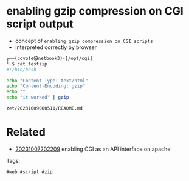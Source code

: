 # enabling gzip compression on CGI script output

- concept of `enabling gzip compression on CGI scripts`
- interpreted correctly by browser

```bash
┌──(coyote㉿netbook3)-[/opt/cgi]
└─$ cat testzip
#!/bin/bash

echo "Content-Type: text/html"
echo "Content-Encoding: gzip"
echo ""
echo "it worked" | gzip
```

` zet/20231009060511/README.md `

# Related

- [20231007202209](/zet/20231007202209/README.md) enabling CGI as an API interface on apache

Tags:

    #web #script #zip

